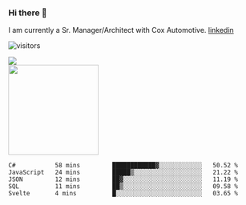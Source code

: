 ### Hi there 👋

I am currently a Sr. Manager/Architect with Cox Automotive. 
[linkedin](https://www.linkedin.com/in/jefflindholm)

<!--
**jefflindholm/jefflindholm** is a ✨ _special_ ✨ repository because its `README.md` (this file) appears on your GitHub profile.

Here are some ideas to get you started:

- 🔭 I’m currently working on ...
- 🌱 I’m currently learning ...
- 👯 I’m looking to collaborate on ...
- 🤔 I’m looking for help with ...
- 💬 Ask me about ...
- 📫 How to reach me: ...
- 😄 Pronouns: ...
- ⚡ Fun fact: ...
-->
![visitors](https://visitor-badge.glitch.me/badge?page_id=page.id)

<img align="center" src="https://github-readme-stats.vercel.app/api/top-langs/?username=jefflindholm&hide=java,html&title_color=ffffff&text_color=c9cacc&icon_color=2bbc8a&bg_color=1d1f21" />
<br/>
<img height="180em" src="https://github-readme-stats.vercel.app/api?username=jefflindholm&show_icons=true&hide_border=true&&count_private=true&include_all_commits=true" />

<!--START_SECTION:waka-->
```text
C#           58 mins         ████████████▓░░░░░░░░░░░░   50.52 % 
JavaScript   24 mins         █████▒░░░░░░░░░░░░░░░░░░░   21.22 % 
JSON         12 mins         ██▓░░░░░░░░░░░░░░░░░░░░░░   11.19 % 
SQL          11 mins         ██▒░░░░░░░░░░░░░░░░░░░░░░   09.58 % 
Svelte       4 mins          █░░░░░░░░░░░░░░░░░░░░░░░░   03.65 % 
```
<!--END_SECTION:waka-->
